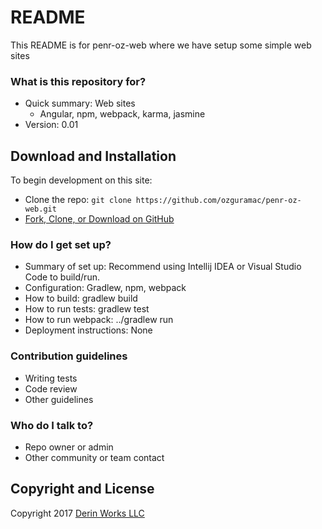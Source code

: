 # README #

This README is for penr-oz-web where we have setup some simple web sites

### What is this repository for? ###

* Quick summary: Web sites
  - Angular, npm, webpack, karma, jasmine
* Version: 0.01

## Download and Installation

To begin development on this site:
* Clone the repo: `git clone https://github.com/ozguramac/penr-oz-web.git`
* [Fork, Clone, or Download on GitHub](https://github.com/ozguramac/penr-oz-web)

### How do I get set up? ###

* Summary of set up: Recommend using Intellij IDEA or Visual Studio Code to build/run.
* Configuration: Gradlew, npm, webpack
* How to build: gradlew build
* How to run tests: gradlew test
* How to run webpack: ../gradlew run
* Deployment instructions: None

### Contribution guidelines ###

* Writing tests
* Code review
* Other guidelines

### Who do I talk to? ###

* Repo owner or admin
* Other community or team contact

## Copyright and License

Copyright 2017 [Derin Works LLC](http://www.derinworksllc.com)
